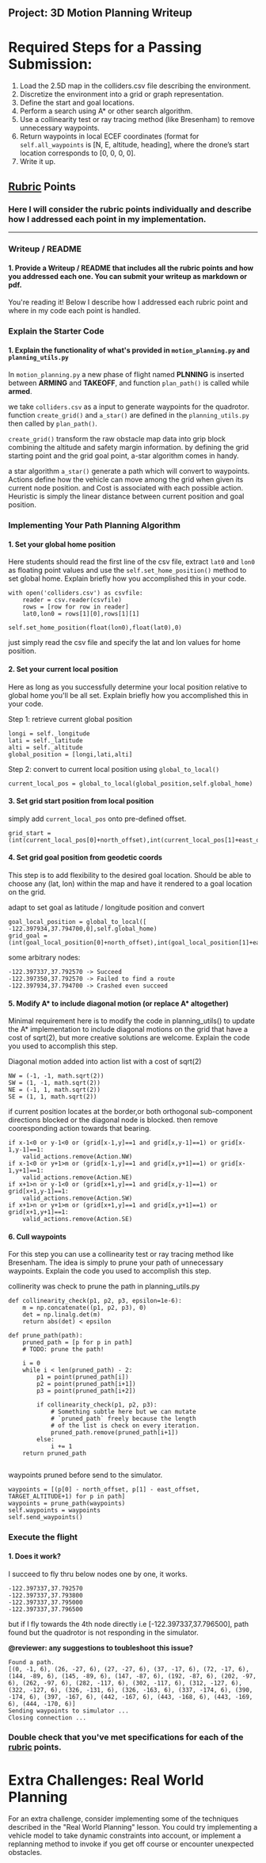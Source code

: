 ## Project: 3D Motion Planning Writeup


# Required Steps for a Passing Submission:
1. Load the 2.5D map in the colliders.csv file describing the environment.
2. Discretize the environment into a grid or graph representation.
3. Define the start and goal locations.
4. Perform a search using A* or other search algorithm.
5. Use a collinearity test or ray tracing method (like Bresenham) to remove unnecessary waypoints.
6. Return waypoints in local ECEF coordinates (format for `self.all_waypoints` is [N, E, altitude, heading], where the drone’s start location corresponds to [0, 0, 0, 0].
7. Write it up.

## [Rubric](https://review.udacity.com/#!/rubrics/1534/view) Points
### Here I will consider the rubric points individually and describe how I addressed each point in my implementation.  

---
### Writeup / README

#### 1. Provide a Writeup / README that includes all the rubric points and how you addressed each one.  You can submit your writeup as markdown or pdf.  

You're reading it! Below I describe how I addressed each rubric point and where in my code each point is handled.

### Explain the Starter Code

#### 1. Explain the functionality of what's provided in `motion_planning.py` and `planning_utils.py`


In `motion_planning.py` a new phase of flight named **PLNNING** is inserted between **ARMING** and **TAKEOFF**, and function `plan_path()` is called while **armed**. 

we take `colliders.csv` as a input to generate waypoints for the quadrotor. function `create_grid()` and `a_star()`  are defined in the `planning_utils.py` then called by `plan_path()`. 

`create_grid()` transform the raw obstacle map data into grip block combining the altitude and safety margin information. by defining the grid starting point and the grid goal point, a-star algorithm comes in handy.

a star algorithm `a_star()` generate a path which will convert to waypoints. Actions define how the vehicle can move among the grid when given its current node position. and Cost is associated with each possible action. Heuristic is simply the linear distance between current position and goal position.

### Implementing Your Path Planning Algorithm

#### 1. Set your global home position
Here students should read the first line of the csv file, extract `lat0` and `lon0` as floating point values and use the `self.set_home_position()` method to set global home. Explain briefly how you accomplished this in your code.

```
with open('colliders.csv') as csvfile:
    reader = csv.reader(csvfile)
    rows = [row for row in reader]
    lat0,lon0 = rows[1][0],rows[1][1]
```
```
self.set_home_position(float(lon0),float(lat0),0)
```
just simply read the csv file and specify the lat and lon values for home position. 


#### 2. Set your current local position
Here as long as you successfully determine your local position relative to global home you'll be all set. Explain briefly how you accomplished this in your code.


Step 1: retrieve current global position 

```
longi = self._longitude
lati = self._latitude
alti = self._altitude
global_position = [longi,lati,alti]
```

Step 2: convert to current local position using `global_to_local()`

```
current_local_pos = global_to_local(global_position,self.global_home)
```


#### 3. Set grid start position from local position

simply add `current_local_pos` onto pre-defined offset. 

```
grid_start =(int(current_local_pos[0]+north_offset),int(current_local_pos[1]+east_offset))
```

#### 4. Set grid goal position from geodetic coords
This step is to add flexibility to the desired goal location. Should be able to choose any (lat, lon) within the map and have it rendered to a goal location on the grid.

adapt to set goal as latitude / longitude position and convert

```
goal_local_position = global_to_local([ -122.397934,37.794700,0],self.global_home)
grid_goal = (int(goal_local_position[0]+north_offset),int(goal_local_position[1]+east_offset))
```

some arbitrary nodes:

```
-122.397337,37.792570 -> Succeed
-122.397350,37.792570 -> Failed to find a route
-122.397934,37.794700 -> Crashed even succeed
```

#### 5. Modify A* to include diagonal motion (or replace A* altogether)
Minimal requirement here is to modify the code in planning_utils() to update the A* implementation to include diagonal motions on the grid that have a cost of sqrt(2), but more creative solutions are welcome. Explain the code you used to accomplish this step.

Diagonal motion added into action list with a cost of sqrt(2)

```
NW = (-1, -1, math.sqrt(2))
SW = (1, -1, math.sqrt(2))
NE = (-1, 1, math.sqrt(2))
SE = (1, 1, math.sqrt(2))
```

if current position locates at the border,or both orthogonal sub-component directions blocked or the diagonal node is blocked. then remove cooresponding action towards that bearing.

```
if x-1<0 or y-1<0 or (grid[x-1,y]==1 and grid[x,y-1]==1) or grid[x-1,y-1]==1:
    valid_actions.remove(Action.NW)
if x-1<0 or y+1>m or (grid[x-1,y]==1 and grid[x,y+1]==1) or grid[x-1,y+1]==1:
    valid_actions.remove(Action.NE)
if x+1>n or y-1<0 or (grid[x+1,y]==1 and grid[x,y-1]==1) or grid[x+1,y-1]==1:
    valid_actions.remove(Action.SW)
if x+1>n or y+1>m or (grid[x+1,y]==1 and grid[x,y+1]==1) or grid[x+1,y+1]==1:
    valid_actions.remove(Action.SE)
```

#### 6. Cull waypoints 
For this step you can use a collinearity test or ray tracing method like Bresenham. The idea is simply to prune your path of unnecessary waypoints. Explain the code you used to accomplish this step.

collinerity was check to prune the path in planning_utils.py

```
def collinearity_check(p1, p2, p3, epsilon=1e-6):  
    m = np.concatenate((p1, p2, p3), 0)
    det = np.linalg.det(m)
    return abs(det) < epsilon

def prune_path(path):
    pruned_path = [p for p in path]
    # TODO: prune the path!
    
    i = 0
    while i < len(pruned_path) - 2:
        p1 = point(pruned_path[i])
        p2 = point(pruned_path[i+1])
        p3 = point(pruned_path[i+2])

        if collinearity_check(p1, p2, p3):
            # Something subtle here but we can mutate
            # `pruned_path` freely because the length
            # of the list is check on every iteration.
            pruned_path.remove(pruned_path[i+1])
        else:
            i += 1
    return pruned_path
    
```

waypoints pruned before send to the simulator.

```
waypoints = [(p[0] - north_offset, p[1] - east_offset, TARGET_ALTITUDE+1) for p in path]
waypoints = prune_path(waypoints)
self.waypoints = waypoints
self.send_waypoints()
```

### Execute the flight
#### 1. Does it work?


I succeed to fly thru below nodes one by one, it works.

```
-122.397337,37.792570 
-122.397337,37.793800
-122.397337,37.795000 
-122.397337,37.796500 
```

but if I fly towards the 4th node directly i.e [-122.397337,37.796500], path found but the quadrotor is not responding in the simulator. 

**@reviewer: any suggestions to toubleshoot this issue?**

```
Found a path.
[(0, -1, 6), (26, -27, 6), (27, -27, 6), (37, -17, 6), (72, -17, 6), (144, -89, 6), (145, -89, 6), (147, -87, 6), (192, -87, 6), (202, -97, 6), (262, -97, 6), (282, -117, 6), (302, -117, 6), (312, -127, 6), (322, -127, 6), (326, -131, 6), (326, -163, 6), (337, -174, 6), (390, -174, 6), (397, -167, 6), (442, -167, 6), (443, -168, 6), (443, -169, 6), (444, -170, 6)]
Sending waypoints to simulator ...
Closing connection ...
```


### Double check that you've met specifications for each of the [rubric](https://review.udacity.com/#!/rubrics/1534/view) points.
  
# Extra Challenges: Real World Planning

For an extra challenge, consider implementing some of the techniques described in the "Real World Planning" lesson. You could try implementing a vehicle model to take dynamic constraints into account, or implement a replanning method to invoke if you get off course or encounter unexpected obstacles.




